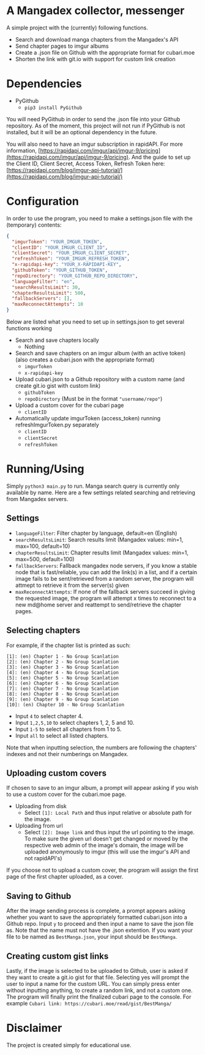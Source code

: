 # A Mangadex collector, messenger

A simple project with the (currently) following functions.

 - Search and download manga chapters from the Mangadex's API
 - Send chapter pages to imgur albums
 - Create a .json file on Github with the appropriate format for cubari.moe
 - Shorten the link with git.io with support for custom link creation

# Dependencies

 - PyGithub
   + `pip3 install PyGithub`

You will need PyGithub in order to send the .json file into your Github repository. As of the moment, this project will not run if PyGithub is not installed, but it will be an optional dependency in the future.

You will also need to have an imgur subscription in rapidAPI. For more information, [https://rapidapi.com/imgur/api/imgur-9/pricing](https://rapidapi.com/imgur/api/imgur-9/pricing). And the guide to set up the Client ID, Client Secret, Access Token, Refresh Token here: [https://rapidapi.com/blog/imgur-api-tutorial/](https://rapidapi.com/blog/imgur-api-tutorial/)

# Configuration

In order to use the program, you need to make a settings.json file with the (temporary) contents:

```json
{
  "imgurToken": "YOUR_IMGUR_TOKEN",
  "clientID": "YOUR_IMGUR_CLIENT_ID",
  "clientSecret": "YOUR_IMGUR_CLIENT_SECRET",
  "refreshToken": "YOUR_IMGUR_REFRESH_TOKEN",
  "x-rapidapi-key": "YOUR_X-RAPIDAPI-KEY",
  "githubToken": "YOUR_GITHUB_TOKEN",
  "repoDirectory": "YOUR_GITHUB_REPO_DIRECTORY",
  "languageFilter": "en",
  "searchResultsLimit": 30,
  "chapterResultsLimit": 500,
  "fallbackServers": [],
  "maxReconnectAttempts": 10
}
```

Below are listed what you need to set up in settings.json to get several functions working

 - Search and save chapters locally
   + Nothing
 - Search and save chapters on an imgur album (with an active token) (also creates a cubari.json with the appropriate format)
   + `imgurToken`
   + `x-rapidapi-key`
 - Upload cubari.json to a Github repository with a custom name (and create git.io gist with custom link)
   + `githubToken`
   + `repoDirectory` (Must be in the format `"username/repo"`)
 - Upload a custom cover for the cubari page
   + `clientID`
 - Automatically update imgurToken (access_token) running refreshImgurToken.py separately
   + `clientID`
   + `clientSecret`
   + `refreshToken`

# Running/Using

Simply `python3 main.py` to run. Manga search query is currently only available by name. Here are a few settings related searching and retrieving from Mangadex servers.

## Settings

 - `languageFilter`: Filter chapter by language, default=en (English)
 - `searchResultsLimit`: Search results limit (Mangadex values: min=1, max=100, default=10)
 - `chapterResultsLimit`: Chapter results limit (Mangadex values: min=1, max=500, default=100)
 - `fallbackServers`: Fallback mangadex node servers, if you know a stable node that is fast/reliable, you can add the link(s) in a list, and if a certain image fails to be sent/retrieved from a random server, the program will attmept to retrieve it from the server(s) given
 - `maxReconnectAttempts`: If none of the fallback servers succeed in giving the requested image, the program will attempt x times to reconnect to a new md@home server and reattempt to send/retrieve the chapter pages.

## Selecting chapters

For example, if the chapter list is printed as such:

```
[1]: (en) Chapter 1 - No Group Scanlation
[2]: (en) Chapter 2 - No Group Scanlation
[3]: (en) Chapter 3 - No Group Scanlation
[4]: (en) Chapter 4 - No Group Scanlation
[5]: (en) Chapter 5 - No Group Scanlation
[6]: (en) Chapter 6 - No Group Scanlation
[7]: (en) Chapter 7 - No Group Scanlation
[8]: (en) Chapter 8 - No Group Scanlation
[9]: (en) Chapter 9 - No Group Scanlation
[10]: (en) Chapter 10 - No Group Scanlation
```

 - Input `4` to select chapter 4.
 - Input `1,2,5,10` to select chapters 1, 2, 5 and 10.
 - Input `1-5` to select all chapters from 1 to 5.
 - Input `all` to select all listed chapters.

Note that when inputting selection, the numbers are following the chapters' indexes and not their numberings on Mangadex.



## Uploading custom covers

If chosen to save to an imgur album, a prompt will appear asking if you wish to use a custom cover for the cubari.moe page.

 - Uploading from disk
   + Select `[1]: Local Path` and thus input relative or absolute path for the image.
 - Uploading from url
   + Select `[2]: Image link` and thus input the url pointing to the image. To make sure the given url doesn't get changed or moved by the respective web admin of the image's domain, the image will be uploaded anonymously to imgur (this will use the imgur's API and not rapidAPI's)

If you choose not to upload a custom cover, the program will assign the first page of the first chapter uploaded, as a cover.

## Saving to Github

After the image sending process is complete, a prompt appears asking whether you want to save the appropriately formatted cubari.json into a Github repo. Input `y` to proceed and then input a name to save the json file as. Note that the name must not have the .json extention. If you want your file to be named as `BestManga.json`, your input should be `BestManga`.

## Creating custom gist links

Lastly, if the image is selected to be uploaded to Github, user is asked if they want to create a git.io gist for that file. Selecting yes will prompt the user to input a name for the custom URL. You can simply press enter without inputting anything, to create a random link, and not a custom one.
The program will finally print the finalized cubari page to the console.
For example `Cubari link: https://cubari.moe/read/gist/BestManga/`

# Disclaimer

The project is created simply for educational use.

